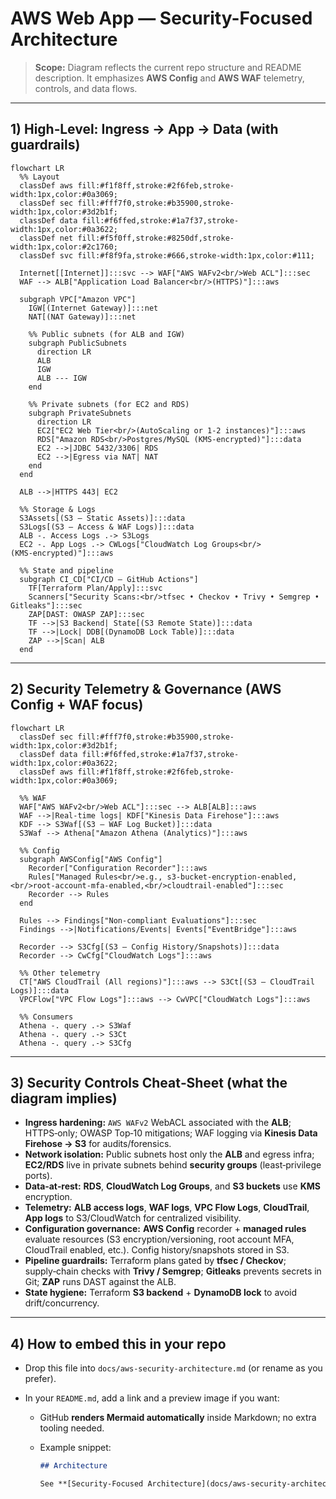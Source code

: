 # AWS Web App — Security-Focused Architecture

> **Scope:** Diagram reflects the current repo structure and README description. It emphasizes **AWS Config** and **AWS WAF** telemetry, controls, and data flows.

---

## 1) High‑Level: Ingress → App → Data (with guardrails)

```mermaid
flowchart LR
  %% Layout
  classDef aws fill:#f1f8ff,stroke:#2f6feb,stroke-width:1px,color:#0a3069;
  classDef sec fill:#fff7f0,stroke:#b35900,stroke-width:1px,color:#3d2b1f;
  classDef data fill:#f6ffed,stroke:#1a7f37,stroke-width:1px,color:#0a3622;
  classDef net fill:#f5f0ff,stroke:#8250df,stroke-width:1px,color:#2c1760;
  classDef svc fill:#f8f9fa,stroke:#666,stroke-width:1px,color:#111;

  Internet[[Internet]]:::svc --> WAF["AWS WAFv2<br/>Web ACL"]:::sec
  WAF --> ALB["Application Load Balancer<br/>(HTTPS)"]:::aws

  subgraph VPC["Amazon VPC"]
    IGW[(Internet Gateway)]:::net
    NAT[(NAT Gateway)]:::net

    %% Public subnets (for ALB and IGW)
    subgraph PublicSubnets
      direction LR
      ALB
      IGW
      ALB --- IGW
    end

    %% Private subnets (for EC2 and RDS)
    subgraph PrivateSubnets
      direction LR
      EC2["EC2 Web Tier<br/>(AutoScaling or 1-2 instances)"]:::aws
      RDS["Amazon RDS<br/>Postgres/MySQL (KMS‑encrypted)"]:::data
      EC2 -->|JDBC 5432/3306| RDS
      EC2 -->|Egress via NAT| NAT
    end
  end

  ALB -->|HTTPS 443| EC2

  %% Storage & Logs
  S3Assets[(S3 — Static Assets)]:::data
  S3Logs[(S3 — Access & WAF Logs)]:::data
  ALB -. Access Logs .-> S3Logs
  EC2 -. App Logs .-> CWLogs["CloudWatch Log Groups<br/>(KMS‑encrypted)"]:::aws

  %% State and pipeline
  subgraph CI_CD["CI/CD — GitHub Actions"]
    TF[Terraform Plan/Apply]:::svc
    Scanners["Security Scans:<br/>tfsec • Checkov • Trivy • Semgrep • Gitleaks"]:::sec
    ZAP[DAST: OWASP ZAP]:::sec
    TF -->|S3 Backend| State[(S3 Remote State)]:::data
    TF -->|Lock| DDB[(DynamoDB Lock Table)]:::data
    ZAP -->|Scan| ALB
  end
```

---

## 2) Security Telemetry & Governance (AWS Config + WAF focus)

```mermaid
flowchart LR
  classDef sec fill:#fff7f0,stroke:#b35900,stroke-width:1px,color:#3d2b1f;
  classDef data fill:#f6ffed,stroke:#1a7f37,stroke-width:1px,color:#0a3622;
  classDef aws fill:#f1f8ff,stroke:#2f6feb,stroke-width:1px,color:#0a3069;

  %% WAF
  WAF["AWS WAFv2<br/>Web ACL"]:::sec --> ALB[ALB]:::aws
  WAF -->|Real‑time logs| KDF["Kinesis Data Firehose"]:::aws
  KDF --> S3Waf[(S3 — WAF Log Bucket)]:::data
  S3Waf --> Athena["Amazon Athena (Analytics)"]:::aws

  %% Config
  subgraph AWSConfig["AWS Config"]
    Recorder["Configuration Recorder"]:::aws
    Rules["Managed Rules<br/>e.g., s3-bucket-encryption-enabled,<br/>root-account-mfa-enabled,<br/>cloudtrail-enabled"]:::sec
    Recorder --> Rules
  end

  Rules --> Findings["Non‑compliant Evaluations"]:::sec
  Findings -->|Notifications/Events| Events["EventBridge"]:::aws

  Recorder --> S3Cfg[(S3 — Config History/Snapshots)]:::data
  Recorder --> CwCfg["CloudWatch Logs"]:::aws

  %% Other telemetry
  CT["AWS CloudTrail (All regions)"]:::aws --> S3Ct[(S3 — CloudTrail Logs)]:::data
  VPCFlow["VPC Flow Logs"]:::aws --> CwVPC["CloudWatch Logs"]:::aws

  %% Consumers
  Athena -. query .-> S3Waf
  Athena -. query .-> S3Ct
  Athena -. query .-> S3Cfg
```

---

## 3) Security Controls Cheat‑Sheet (what the diagram implies)

- **Ingress hardening:** `AWS WAFv2` WebACL associated with the **ALB**; HTTPS‑only; OWASP Top‑10 mitigations; WAF logging via **Kinesis Data Firehose → S3** for audits/forensics.
- **Network isolation:** Public subnets host only the **ALB** and egress infra; **EC2/RDS** live in private subnets behind **security groups** (least‑privilege ports).
- **Data‑at‑rest:** **RDS**, **CloudWatch Log Groups**, and **S3 buckets** use **KMS** encryption.
- **Telemetry:** **ALB access logs**, **WAF logs**, **VPC Flow Logs**, **CloudTrail**, **App logs** to S3/CloudWatch for centralized visibility.
- **Configuration governance:** **AWS Config** recorder + **managed rules** evaluate resources (S3 encryption/versioning, root account MFA, CloudTrail enabled, etc.). Config history/snapshots stored in S3.
- **Pipeline guardrails:** Terraform plans gated by **tfsec / Checkov**; supply‑chain checks with **Trivy / Semgrep**; **Gitleaks** prevents secrets in Git; **ZAP** runs DAST against the ALB.
- **State hygiene:** Terraform **S3 backend** + **DynamoDB lock** to avoid drift/concurrency.

---

## 4) How to embed this in your repo

- Drop this file into `docs/aws-security-architecture.md` (or rename as you prefer).
- In your `README.md`, add a link and a preview image if you want:

  - GitHub **renders Mermaid automatically** inside Markdown; no extra tooling needed.
  - Example snippet:

    ```md
    ## Architecture

    See **[Security-Focused Architecture](docs/aws-security-architecture.md)**
    ```
